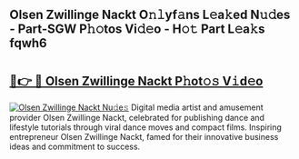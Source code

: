 ## Olsen Zwillinge Nackt O𝚗𝚕yf𝚊ns L𝚎a𝚔ed N𝚞𝚍es - Part-SGW P𝚑𝚘tos Vi𝚍𝚎o - H𝚘𝚝 Part L𝚎a𝚔s fqwh6

# <h2><a href="http://kfc9vv3.oniu.top/?m=Olsen+Zwillinge+Nackt">🔗👉 🔴 Olsen Zwillinge Nackt P𝚑ot𝚘𝚜 V𝚒d𝚎o</a></h2>

[![Olsen Zwillinge Nackt Nu𝚍e𝚜](https://i.imgur.com/0qMVB7G.gif)](http://kfc9vv3.oniu.top/?m=Olsen+Zwillinge+Nackt)
Digital media artist and amusement provider Olsen Zwillinge Nackt, celebrated for publishing dance and lifestyle tutorials through viral dance moves and compact films. Inspiring entrepreneur Olsen Zwillinge Nackt, famed for their innovative business ideas and commitment to success.  
